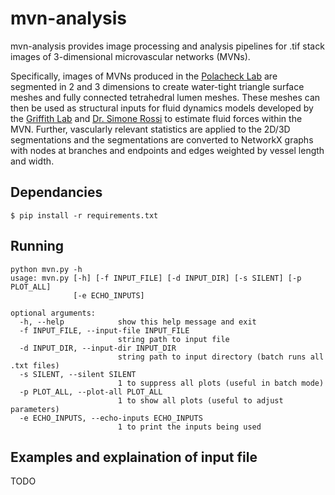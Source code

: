 # mvn-analysis
mvn-analysis provides image processing and analysis pipelines for .tif stack images of 3-dimensional microvascular networks (MVNs). 

Specifically, images of MVNs produced in the [Polacheck Lab](https://www.polachecklaboratory.com/ "Polacheck Group Page") are segmented in 2 and 3 dimensions to create water-tight triangle surface meshes and fully connected tetrahedral lumen meshes. These meshes can then be used as structural inputs for fluid dynamics models developed by the [Griffith Lab](http://griffith.web.unc.edu/ "Griffith Group Page") and [Dr. Simone Rossi](https://github.com/rossisimone/beatit "Rossi Github Repository") to estimate fluid forces within the MVN. Further, vascularly relevant statistics are applied to the 2D/3D segmentations and the segmentations are converted to NetworkX graphs with nodes at branches and endpoints and edges weighted by vessel length and width.

## Dependancies
```
$ pip install -r requirements.txt
```

## Running
```
python mvn.py -h
usage: mvn.py [-h] [-f INPUT_FILE] [-d INPUT_DIR] [-s SILENT] [-p PLOT_ALL]
              [-e ECHO_INPUTS]

optional arguments:
  -h, --help            show this help message and exit
  -f INPUT_FILE, --input-file INPUT_FILE
                        string path to input file
  -d INPUT_DIR, --input-dir INPUT_DIR
                        string path to input directory (batch runs all .txt files)
  -s SILENT, --silent SILENT
                        1 to suppress all plots (useful in batch mode)
  -p PLOT_ALL, --plot-all PLOT_ALL
                        1 to show all plots (useful to adjust parameters)
  -e ECHO_INPUTS, --echo-inputs ECHO_INPUTS
                        1 to print the inputs being used

```

## Examples and explaination of input file
TODO
